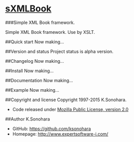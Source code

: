 # [sXMLBook](http://www.expertsoftware-i.com/product/sxmlbook.php)
###Simple XML Book framework.

Simple XML Book framework.
Use by XSLT.

##Quick start
Now making...

##Version and status
Project status is alpha version.

##Changelog
Now making...

##Install
Now making...

##Documentation
Now making...

##Example
Now making...

##Copyright and license
Copyright 1997-2015 K.Sonohara.
- Code released under [Mozilla Public License, version 2.0](https://github.com/ksonohara/sxmlbook/blob/master/LICENSE)

##Author
K.Sonohara
- GitHub: https://github.com/ksonohara
- Homepage: http://www.expertsoftware-i.com/
